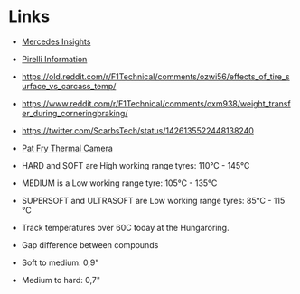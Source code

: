 # Links
* [Mercedes Insights](https://www.mercedesamgf1.com/en/news/2018/04/insight-temperature-talk/)
* [Pirelli Information](https://www.pirelli.com/tires/en-us/motorsport/f1/tires)
* https://old.reddit.com/r/F1Technical/comments/ozwi56/effects_of_tire_surface_vs_carcass_temp/
* https://www.reddit.com/r/F1Technical/comments/oxm938/weight_transfer_during_corneringbraking/
* https://twitter.com/ScarbsTech/status/1426135522448138240
* [Pat Fry Thermal Camera](https://streamable.com/gpeej6)

* HARD and SOFT are High working range tyres: 110°C - 145°C
* MEDIUM is a Low working range tyre: 105°C - 135°C
* SUPERSOFT and ULTRASOFT are Low working range tyres: 85°C - 115 °C



* Track temperatures over 60C today at the Hungaroring.
* Gap difference between compounds
* Soft to medium: 0,9"
* Medium to hard: 0,7"